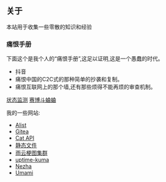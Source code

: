 ## **关于**

本站用于收集一些零散的知识和经验

### 痛恨手册

下面这个是我个人的“痛恨手册”,这足以证明,这是一个愚蠢的时代。

* 抖音
* 痛恨中国的C2C式的那种简单的抄袭和复制。
* 痛恨互联网上的那个墙,还有那些烦得不能再烦的审查机制。

[状态监测](https://status.mmeiblog.cn/status/website)
[赛博斗蛐蛐](https://status.linuxcat.top/)

我的一些网站:

* [Alist](https://c.mmeiblog.cn)
* [Gitea](https://git.mei.lv)
* [Cat API](https://api.mmeiblog.cn/)
* [静态文件](https://static.mmeiblog.cn/)
* [雨云梗图集群](https://pic.mmeiblog.cn/)
* [uptime-kuma](https://status.mei.lv/)
* [Nezha](https://status.linuxcat.top/)
* [Umami](https://umami.mmeiblog.cn/dashboard)
